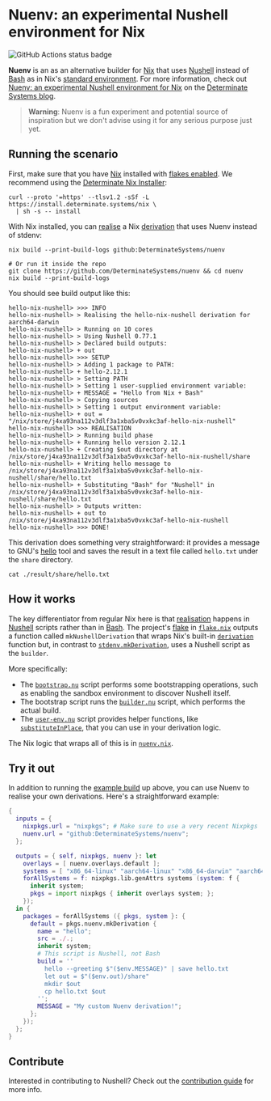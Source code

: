 # Nuenv: an experimental Nushell environment for Nix

![GitHub Actions status badge](https://github.com/DeterminateSystems/nuenv/actions/workflows/ci.yml/badge.svg?branch=main)

**Nuenv** is an as an alternative builder for [Nix] that uses [Nushell] instead of [Bash] as in Nix's [standard environment][stdenv].
For more information, check out [Nuenv: an experimental Nushell environment for Nix][post] on the [Determinate Systems blog][blog].

> **Warning**: Nuenv is a fun experiment and potential source of inspiration but we don't advise using it for any serious purpose just yet.

## Running the scenario

First, make sure that you have [Nix] installed with [flakes enabled][flake]. We recommend using the [Determinate Nix Installer][dni]:

```shell
curl --proto '=https' --tlsv1.2 -sSf -L https://install.determinate.systems/nix \
  | sh -s -- install
```

With Nix installed, you can [realise] a Nix [derivation] that uses Nuenv instead of stdenv:

```shell
nix build --print-build-logs github:DeterminateSystems/nuenv

# Or run it inside the repo
git clone https://github.com/DeterminateSystems/nuenv && cd nuenv
nix build --print-build-logs
```

You should see build output like this:

```shell
hello-nix-nushell> >>> INFO
hello-nix-nushell> > Realising the hello-nix-nushell derivation for aarch64-darwin
hello-nix-nushell> > Running on 10 cores
hello-nix-nushell> > Using Nushell 0.77.1
hello-nix-nushell> > Declared build outputs:
hello-nix-nushell> + out
hello-nix-nushell> >>> SETUP
hello-nix-nushell> > Adding 1 package to PATH:
hello-nix-nushell> + hello-2.12.1
hello-nix-nushell> > Setting PATH
hello-nix-nushell> > Setting 1 user-supplied environment variable:
hello-nix-nushell> + MESSAGE = "Hello from Nix + Bash"
hello-nix-nushell> > Copying sources
hello-nix-nushell> > Setting 1 output environment variable:
hello-nix-nushell> + out = "/nix/store/j4xa93na112v3dlf3a1xba5v0vxkc3af-hello-nix-nushell"
hello-nix-nushell> >>> REALISATION
hello-nix-nushell> > Running build phase
hello-nix-nushell> + Running hello version 2.12.1
hello-nix-nushell> + Creating $out directory at /nix/store/j4xa93na112v3dlf3a1xba5v0vxkc3af-hello-nix-nushell/share
hello-nix-nushell> + Writing hello message to /nix/store/j4xa93na112v3dlf3a1xba5v0vxkc3af-hello-nix-nushell/share/hello.txt
hello-nix-nushell> + Substituting "Bash" for "Nushell" in /nix/store/j4xa93na112v3dlf3a1xba5v0vxkc3af-hello-nix-nushell/share/hello.txt
hello-nix-nushell> > Outputs written:
hello-nix-nushell> + out to /nix/store/j4xa93na112v3dlf3a1xba5v0vxkc3af-hello-nix-nushell
hello-nix-nushell> >>> DONE!
```

This derivation does something very straightforward: it provides a message to GNU's [hello] tool and saves the result in a text file called `hello.txt` under the `share` directory.

```shell
cat ./result/share/hello.txt
```

## How it works

The key differentiator from regular Nix here is that [realisation][realise] happens in [Nushell] scripts rather than in [Bash].
The project's [flake] in [`flake.nix`](./flake.nix) outputs a function called `mkNushellDerivation` that wraps Nix's built-in [`derivation`][derivation] function but, in contrast to [`stdenv.mkDerivation`][stdenv], uses a Nushell script as the `builder`.

More specifically:

- The [`bootstrap.nu`](./nuenv/bootstrap.nu) script performs some bootstrapping operations, such as enabling the sandbox environment to discover Nushell itself.
- The bootstrap script runs the [`builder.nu`](./nuenv/builder.nu) script, which performs the actual build.
- The [`user-env.nu`](./nuenv/user-env.nu) script provides helper functions, like [`substituteInPlace`](./nuenv/user-env.nu#L79-L94), that you can use in your derivation logic.

The Nix logic that wraps all of this is in [`nuenv.nix`](./lib/nuenv.nix#L2-L60).

## Try it out

In addition to running the [example build](#running-the-scenario) up above, you can use Nuenv to realise your own derivations.
Here's a straightforward example:

```nix
{
  inputs = {
    nixpkgs.url = "nixpkgs"; # Make sure to use a very recent Nixpkgs
    nuenv.url = "github:DeterminateSystems/nuenv";
  };

  outputs = { self, nixpkgs, nuenv }: let
    overlays = [ nuenv.overlays.default ];
    systems = [ "x86_64-linux" "aarch64-linux" "x86_64-darwin" "aarch64-darwin" ];
    forAllSystems = f: nixpkgs.lib.genAttrs systems (system: f {
      inherit system;
      pkgs = import nixpkgs { inherit overlays system; };
    });
  in {
    packages = forAllSystems ({ pkgs, system }: {
      default = pkgs.nuenv.mkDerivation {
        name = "hello";
        src = ./.;
        inherit system;
        # This script is Nushell, not Bash
        build = ''
          hello --greeting $"($env.MESSAGE)" | save hello.txt
          let out = $"($env.out)/share"
          mkdir $out
          cp hello.txt $out
        '';
        MESSAGE = "My custom Nuenv derivation!";
      };
    });
  };
}
```

## Contribute

Interested in contributing to Nushell? Check out the [contribution guide](./CONTRIBUTING.md) for more info.

[bash]: https://gnu.org/software/bash
[blog]: https://determinate.systems/posts
[derivation]: https://zero-to-nix.com/concepts/derivations
[dni]: https://github.com/DeterminateSystems/nix-installer
[flake]: https://zero-to-nix.com/concepts/flakes
[hello]: https://gnu.org/software/hello
[nix]: https://nixos.org
[nushell]: https://nushell.sh
[post]: https://determinate.systems/posts/nuenv
[realise]: https://zero-to-nix.com/concepts/realisation
[stdenv]: https://ryantm.github.io/nixpkgs/stdenv/stdenv
